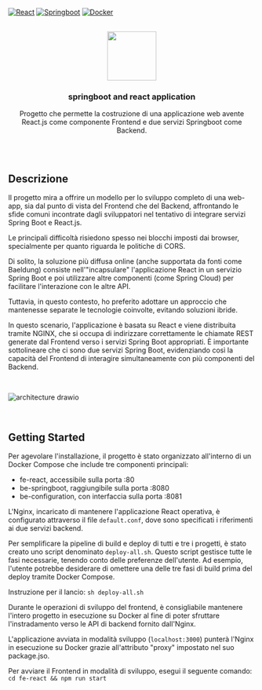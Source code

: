 <a name="readme-top"></a>

[![React][React.js]][React-url]
[![Springboot][Springboot.bdg]][springboot-url]
[![Docker][Docker.bdg]][Docker-url]

<br>

<div width="100px" height="100px" align="center">
<image width="100px" height="100px" src="https://brandslogos.com/wp-content/uploads/images/large/react-logo-1.png"/>
</div>

<div align="center">
  <h3 align="center">springboot and react application</h3>

  <p align="center">
    Progetto che permette la costruzione di una applicazione web avente React.js come componente Frontend e due servizi Springboot come Backend.
</div>

<br>
<br>

## Descrizione
Il progetto mira a offrire un modello per lo sviluppo completo di una web-app, sia dal punto di vista del Frontend che del Backend, affrontando le sfide comuni incontrate dagli sviluppatori nel tentativo di integrare servizi Spring Boot e React.js.

Le principali difficoltà risiedono spesso nei blocchi imposti dai browser, specialmente per quanto riguarda le politiche di CORS.

Di solito, la soluzione più diffusa online (anche supportata da fonti come Baeldung) consiste nell'"incapsulare" l'applicazione React in un servizio Spring Boot e poi utilizzare altre componenti (come Spring Cloud) per facilitare l'interazione con le altre API.

Tuttavia, in questo contesto, ho preferito adottare un approccio che mantenesse separate le tecnologie coinvolte, evitando soluzioni ibride.

In questo scenario, l'applicazione è basata su React e viene distribuita tramite NGINX, che si occupa di indirizzare correttamente le chiamate REST generate dal Frontend verso i servizi Spring Boot appropriati. È importante sottolineare che ci sono due servizi Spring Boot, evidenziando così la capacità del Frontend di interagire simultaneamente con più componenti del Backend.

<br>


![architecture drawio](https://github.com/alebianchi96/boilerplate/assets/130935791/d23a8426-e748-4c8d-b292-640ab301e3ac)


<br>

## Getting Started
Per agevolare l'installazione, il progetto è stato organizzato all'interno di un Docker Compose che include tre componenti principali:

- fe-react, accessibile sulla porta :80
- be-springboot, raggiungibile sulla porta :8080
- be-configuration, con interfaccia sulla porta :8081

L'Nginx, incaricato di mantenere l'applicazione React operativa, è configurato attraverso il file <code>default.conf</code>, dove sono specificati i riferimenti ai due servizi backend.

Per semplificare la pipeline di build e deploy di tutti e tre i progetti, è stato creato uno script denominato <code>deploy-all.sh</code>. Questo script gestisce tutte le fasi necessarie, tenendo conto delle preferenze dell'utente. Ad esempio, l'utente potrebbe desiderare di omettere una delle tre fasi di build prima del deploy tramite Docker Compose.

Instruzione per il lancio: <code>sh deploy-all.sh</code>

Durante le operazioni di sviluppo del frontend, è consigliabile mantenere l'intero progetto in esecuzione su Docker al fine di poter sfruttare l'instradamento verso le API di backend fornito dall'Nginx.

L'applicazione avviata in modalità sviluppo (<code>localhost:3000</code>) punterà l'Nginx in esecuzione su Docker grazie all'attributo "proxy" impostato nel suo package.jso.

Per avviare il Frontend in modalità di sviluppo, esegui il seguente comando: <code>cd fe-react && npm run start</code>

<br>
<br>

<!-- MARKDOWN LINKS & IMAGES -->
<!-- https://www.markdownguide.org/basic-syntax/#reference-style-links -->
[React.js]: https://img.shields.io/badge/React-20232A?style=for-the-badge&logo=react&logoColor=61DAFB
[React-url]: https://reactjs.org/
[Springboot.bdg]: https://img.shields.io/badge/Springboot-20232A?style=for-the-badge&logo=springboot&logoColor=8dc891
[springboot-url]: https://e7.pngegg.com/pngimages/931/804/png-clipart-spring-framework-software-framework-java-application-framework-web-framework-java-leaf-text-thumbnail.png
[Docker.bdg]: https://img.shields.io/badge/Docker-20232A?style=for-the-badge&logo=docker&logoColor=61DAFB
[Docker-url]: https://w7.pngwing.com/pngs/219/411/png-transparent-docker-logo-kubernetes-microservices-cloud-computing-dockers-logo-text-logo-cloud-computing.png
